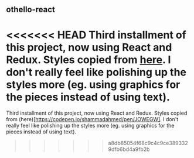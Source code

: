 ## othello-react
<<<<<<< HEAD
Third installment of this project, now using React and Redux. Styles copied from [here](https://codepen.io/shammadahmed/pen/JOWEGW). I don't really feel like polishing up the styles more (eg. using graphics for the pieces instead of using text). 
=======
Third installment of this project, now using React and Redux. Styles copied from (here)[https://codepen.io/shammadahmed/pen/JOWEGW]. I don't really feel like polishing up the styles more (eg. using graphics for the pieces instead of using text). 
>>>>>>> a8db85054f68c9c4c9ce3893329dfb6bd4a9fb2b
